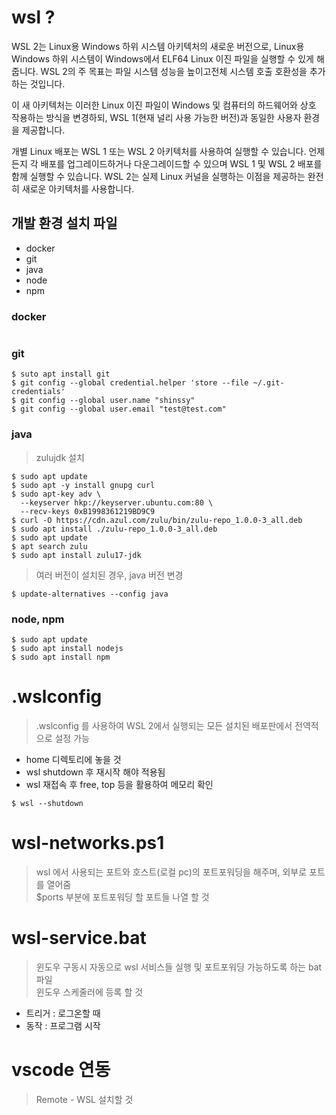 # wsl ?
WSL 2는 Linux용 Windows 하위 시스템 아키텍처의 새로운 버전으로, Linux용 Windows 하위 시스템이 Windows에서 ELF64 Linux 이진 파일을 실행할 수 있게 해줍니다. WSL 2의 주 목표는 파일 시스템 성능을 높이고전체 시스템 호출 호환성을 추가하는 것입니다.

이 새 아키텍처는 이러한 Linux 이진 파일이 Windows 및 컴퓨터의 하드웨어와 상호 작용하는 방식을 변경하되, WSL 1(현재 널리 사용 가능한 버전)과 동일한 사용자 환경을 제공합니다.

개별 Linux 배포는 WSL 1 또는 WSL 2 아키텍처를 사용하여 실행할 수 있습니다. 언제든지 각 배포를 업그레이드하거나 다운그레이드할 수 있으며 WSL 1 및 WSL 2 배포를 함께 실행할 수 있습니다. WSL 2는 실제 Linux 커널을 실행하는 이점을 제공하는 완전히 새로운 아키텍처를 사용합니다.

## 개발 환경 설치 파일
- docker
- git
- java
- node
- npm

### docker
```console
```

### git
```console
$ suto apt install git
$ git config --global credential.helper 'store --file ~/.git-credentials'
$ git config --global user.name "shinssy"
$ git config --global user.email "test@test.com"
```

### java
> zulujdk 설치

```console
$ sudo apt update
$ sudo apt -y install gnupg curl
$ sudo apt-key adv \
  --keyserver hkp://keyserver.ubuntu.com:80 \
  --recv-keys 0xB1998361219BD9C9
$ curl -O https://cdn.azul.com/zulu/bin/zulu-repo_1.0.0-3_all.deb
$ sudo apt install ./zulu-repo_1.0.0-3_all.deb
$ sudo apt update
$ apt search zulu
$ sudo apt install zulu17-jdk
```

> 여러 버전이 설치된 경우, java 버전 변경
```console
$ update-alternatives --config java
```

### node, npm
```console
$ sudo apt update
$ sudo apt install nodejs
$ sudo apt install npm
```

# .wslconfig
> .wslconfig 를 사용하여 WSL 2에서 실행되는 모든 설치된 배포판에서 전역적으로 설정 가능  
- home 디렉토리에 놓을 것
- wsl shutdown 후 재시작 해야 적용됨
- wsl 재접속 후 free, top 등을 활용하여 메모리 확인

```console
$ wsl --shutdown
```

# wsl-networks.ps1
> wsl 에서 사용되는 포트와 호스트(로컬 pc)의 포트포워딩을 해주며, 외부로 포트를 열어줌  
> $ports 부분에 포트포워딩 할 포트들 나열 할 것

# wsl-service.bat
> 윈도우 구동시 자동으로 wsl 서비스들 실행 및 포트포워딩 가능하도록 하는 bat 파일  
> 윈도우 스케줄러에 등록 할 것  
- 트리거 : 로그온할 때
- 동작 : 프로그램 시작

# vscode 연동
> Remote - WSL 설치할 것
